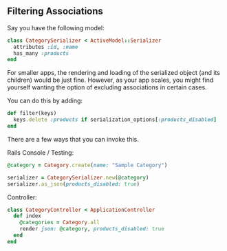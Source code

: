 ## Filtering Associations

Say you have the following model: 

```ruby
class CategorySerializer < ActiveModel::Serializer
  attributes :id, :name
  has_many :products
end
```

For smaller apps, the rendering and loading of the serialized object (and its children) would be just fine. However, as your app scales, you might find yourself wanting the option of excluding associations in certain cases. 

You can do this by adding:

```ruby
def filter(keys)
  keys.delete :products if serialization_options[:products_disabled]
end
```

There are a few ways that you can invoke this.

Rails Console / Testing: 

```ruby
@category = Category.create(name: "Sample Category")

serializer = CategorySerializer.new(@category)
serializer.as_json(products_disabled: true)
```

Controller: 

```ruby
class CategoryController < ApplicationController
  def index
    @categories = Category.all
    render json: @category, products_disabled: true
  end
end